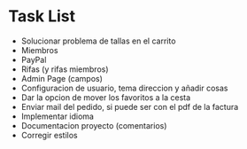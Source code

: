 
# Task List

- Solucionar problema de tallas en el carrito
- Miembros
- PayPal
- Rifas (y rifas miembros)
- Admin Page (campos)
- Configuracion de usuario, tema direccion y añadir cosas
- Dar la opcion de mover los favoritos a la cesta
- Enviar mail del pedido, si puede ser con el pdf de la factura
- Implementar idioma
- Documentacion proyecto (comentarios)
- Corregir estilos